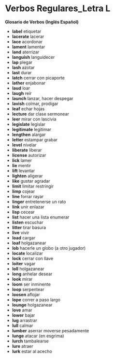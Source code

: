 # Verbos Regulares_Letra L



**Glosario de Verbos (Inglés    Español)**

*   **label**    etiquetar
*   **lacerate**    lacerar
*   **lace**    acordonar
*   **lament**    lamentar
*   **land**    aterrizar
*   **languish**    languidecer
*   **lap**    plegar
*   **lash**    azotar
*   **last**    durar
*   **latch**    cerrar con picaporte
*   **lather**    enjabonar
*   **laud**    loar
*   **laugh**    reír
*   **launch**    lanzar, hacer despegar
*   **lavish**    colmar, prodigar
*   **leaf**    echar hojas
*   **lecture**    dar clase   sermonear
*   **leer**    mirar con lascivia
*   **legislate**    legislar
*   **legitimate**    legitimar
*   **lengthen**    alargar
*   **letter**    estampar   grabar
*   **level**    nivelar
*   **liberate**    liberar
*   **license**    autorizar
*   **lick**    lamer
*   **lie**    mentir
*   **lift**    levantar
*   **lighten**    aligerar
*   **like**    gustar   agradar
*   **limit**    limitar   restringir
*   **limp**    cojear
*   **line**    forrar   rayar
*   **linger**    entretenerse un rato
*   **link**    unir   enlazar
*   **lisp**    cecear
*   **list**    hacer una lista   enumerar
*   **listen**    escuchar
*   **litter**    tirar basura
*   **live**    vivir
*   **load**    cargar
*   **loaf**    holgazanear
*   **lob**    hacerle un globo (a otro jugador)
*   **locate**    localizar
*   **lock**    cerrar con llave
*   **loiter**    vagar
*   **loll**    holgazanear
*   **long**    anhelar   desear
*   **look**    mirar
*   **loom**    ser inminente
*   **loop**    serpentear
*   **loosen**    aflojar
*   **lope**    correr a paso largo
*   **lounge**    holgazanear
*   **love**    amar
*   **lower**    bajar
*   **lug**    arrastrar
*   **lull**    calmar
*   **lumber**    aserrar   moverse pesadamente
*   **lunge**    atacar (en esgrima)
*   **lurch**    tambalearse
*   **lure**    atraer
*   **lurk**    estar al acecho
